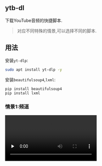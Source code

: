 ## ytb-dl

下载YouTube音频的快捷脚本.
> 对应不同特殊的情景,可以选择不同的脚本.

## 用法

安装`yt-dlp`:
```bash
sudo apt install yt-dlp -y
```

安装`beautifulsoup4`,`lxml`:
```bash
pip install beautifulsoup4
pip install lxml
```

### 情景1:频道

<video id="video" controls="" preload="none">
      <source id="webm" src="https://github.com/wzk0/photo/blob/main/%E5%BD%95%E5%B1%8F%202022%E5%B9%B407%E6%9C%8823%E6%97%A5%2021%E6%97%B655%E5%88%8646%E7%A7%92.webm?raw=true" type="video/webm">
</videos>

先通过F12定位到视频所在区块,接着直接复制HTML代码即可.

<video id="video" controls="" preload="none">
      <source id="webm" src="https://github.com/wzk0/photo/blob/main/%E5%BD%95%E5%B1%8F%202022%E5%B9%B407%E6%9C%8823%E6%97%A5%2021%E6%97%B657%E5%88%8634%E7%A7%92.webm?raw=true" type="video/webm">
</videos>

随后粘贴进终端(通过nano写入的缓存文件),就可以开始下载频道的所有音频了!

### 情景2:列表

同理,但是,好像会出现什么bug(貌似是因为`yt-dlp`有下载列表的功能).

---

除此之外,你也可以使用`all.py`,包含了两者的功能.